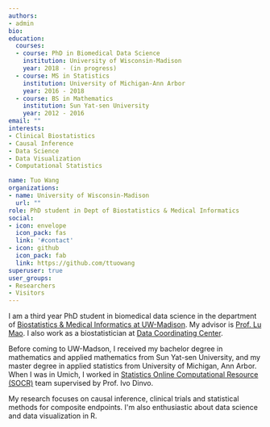```yaml
---
authors:
- admin
bio: 
education:
  courses:
  - course: PhD in Biomedical Data Science
    institution: University of Wisconsin-Madison
    year: 2018 - (in progress)
  - course: MS in Statistics
    institution: University of Michigan-Ann Arbor
    year: 2016 - 2018
  - course: BS in Mathematics
    institution: Sun Yat-sen University
    year: 2012 - 2016
email: ""
interests:
- Clinical Biostatistics
- Causal Inference
- Data Science
- Data Visualization
- Computational Statistics

name: Tuo Wang
organizations:
- name: University of Wisconsin-Madison
  url: ""
role: PhD student in Dept of Biostatistics & Medical Informatics
social:
- icon: envelope
  icon_pack: fas
  link: '#contact'
- icon: github
  icon_pack: fab
  link: https://github.com/ttuowang
superuser: true
user_groups:
- Researchers
- Visitors
---
```


I am a third year PhD student in biomedical data science in the department of [Biostatistics & Medical Informatics at UW-Madison](https://biostat.wiscweb.wisc.edu/). My advisor is [Prof. Lu Mao](https://sites.google.com/view/lmaowisc/home). I also work as a biostatistician at [Data Coordinating Center](https://biostat.wiscweb.wisc.edu/research/clinical-trials/data-coordinating-center/).

Before coming to UW-Madson, I received my bachelor degree in mathematics and applied mathematics from Sun Yat-sen University, and my master degree in applied statistics from University of Michigan, Ann Arbor. When I was in Umich, I worked in [Statistics Online Computational Resource (SOCR)](http://www.socr.umich.edu/) team supervised by Prof. Ivo Dinvo.

My research focuses on causal inference, clinical trials and statistical methods for composite endpoints. I'm also enthusiastic about data science and data visualization in R. 
